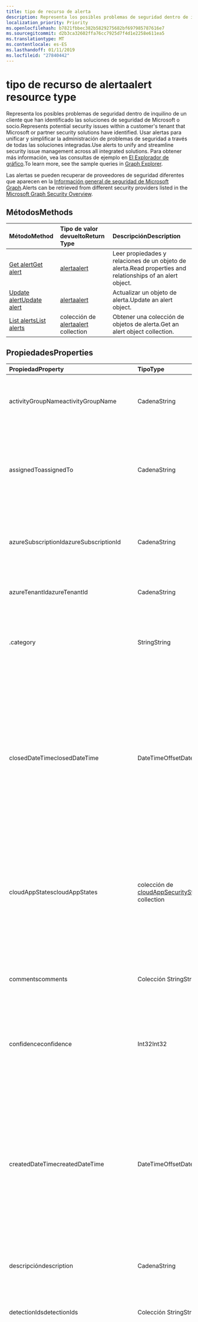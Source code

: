 ```yaml
---
title: tipo de recurso de alerta
description: Representa los posibles problemas de seguridad dentro de inquilino de un cliente que han identificado las soluciones de seguridad de Microsoft o socio. Usar alertas para unificar y simplificar la administración de problemas de seguridad a través de todas las soluciones integradas. Para obtener más información, vea las consultas de ejemplo en el Explorador de gráfico.
localization_priority: Priority
ms.openlocfilehash: b7821fbbec382b5829275682bf697985787616e7
ms.sourcegitcommit: d2b3ca32602ffa76cc7925d7f4d1e2258e611ea5
ms.translationtype: MT
ms.contentlocale: es-ES
ms.lasthandoff: 01/11/2019
ms.locfileid: "27840442"
---
```

# <a name="alert-resource-type"></a><span data-ttu-id="ee09c-105">tipo de recurso de alerta</span><span class="sxs-lookup"><span data-stu-id="ee09c-105">alert resource type</span></span>

<span data-ttu-id="ee09c-106">Representa los posibles problemas de seguridad dentro de inquilino de un cliente que han identificado las soluciones de seguridad de Microsoft o socio.</span><span class="sxs-lookup"><span data-stu-id="ee09c-106">Represents potential security issues within a customer's tenant that Microsoft or partner security solutions have identified.</span></span> <span data-ttu-id="ee09c-107">Usar alertas para unificar y simplificar la administración de problemas de seguridad a través de todas las soluciones integradas.</span><span class="sxs-lookup"><span data-stu-id="ee09c-107">Use alerts to unify and streamline security issue management across all integrated solutions.</span></span> <span data-ttu-id="ee09c-108">Para obtener más información, vea las consultas de ejemplo en [El Explorador de gráfico](https://developer.microsoft.com/graph/graph-explorer).</span><span class="sxs-lookup"><span data-stu-id="ee09c-108">To learn more, see the sample queries in [Graph Explorer](https://developer.microsoft.com/graph/graph-explorer).</span></span>

<span data-ttu-id="ee09c-109">Las alertas se pueden recuperar de proveedores de seguridad diferentes que aparecen en la [Información general de seguridad de Microsoft Graph](security-api-overview.md).</span><span class="sxs-lookup"><span data-stu-id="ee09c-109">Alerts can be retrieved from different security providers listed in the [Microsoft Graph Security Overview](security-api-overview.md).</span></span>

## <a name="methods"></a><span data-ttu-id="ee09c-110">Métodos</span><span class="sxs-lookup"><span data-stu-id="ee09c-110">Methods</span></span>

| <span data-ttu-id="ee09c-111">Método</span><span class="sxs-lookup"><span data-stu-id="ee09c-111">Method</span></span>   | <span data-ttu-id="ee09c-112">Tipo de valor devuelto</span><span class="sxs-lookup"><span data-stu-id="ee09c-112">Return Type</span></span>|<span data-ttu-id="ee09c-113">Descripción</span><span class="sxs-lookup"><span data-stu-id="ee09c-113">Description</span></span>|
|:---------------|:--------|:----------|
|[<span data-ttu-id="ee09c-114">Get alert</span><span class="sxs-lookup"><span data-stu-id="ee09c-114">Get alert</span></span>](../api/alert-get.md) | [<span data-ttu-id="ee09c-115">alerta</span><span class="sxs-lookup"><span data-stu-id="ee09c-115">alert</span></span>](alert.md) |<span data-ttu-id="ee09c-116">Leer propiedades y relaciones de un objeto de alerta.</span><span class="sxs-lookup"><span data-stu-id="ee09c-116">Read properties and relationships of an alert object.</span></span>|
|[<span data-ttu-id="ee09c-117">Update alert</span><span class="sxs-lookup"><span data-stu-id="ee09c-117">Update alert</span></span>](../api/alert-update.md) | [<span data-ttu-id="ee09c-118">alerta</span><span class="sxs-lookup"><span data-stu-id="ee09c-118">alert</span></span>](alert.md) |<span data-ttu-id="ee09c-119">Actualizar un objeto de alerta.</span><span class="sxs-lookup"><span data-stu-id="ee09c-119">Update an alert object.</span></span> |
|[<span data-ttu-id="ee09c-120">List alerts</span><span class="sxs-lookup"><span data-stu-id="ee09c-120">List alerts</span></span>](../api/alert-list.md) | <span data-ttu-id="ee09c-121">colección de [alerta](alert.md)</span><span class="sxs-lookup"><span data-stu-id="ee09c-121">[alert](alert.md) collection</span></span> |<span data-ttu-id="ee09c-122">Obtener una colección de objetos de alerta.</span><span class="sxs-lookup"><span data-stu-id="ee09c-122">Get an alert object collection.</span></span>|

## <a name="properties"></a><span data-ttu-id="ee09c-123">Propiedades</span><span class="sxs-lookup"><span data-stu-id="ee09c-123">Properties</span></span>

| <span data-ttu-id="ee09c-124">Propiedad</span><span class="sxs-lookup"><span data-stu-id="ee09c-124">Property</span></span>   | <span data-ttu-id="ee09c-125">Tipo</span><span class="sxs-lookup"><span data-stu-id="ee09c-125">Type</span></span>|<span data-ttu-id="ee09c-126">Description</span><span class="sxs-lookup"><span data-stu-id="ee09c-126">Description</span></span>|
|:---------------|:--------|:----------|
|<span data-ttu-id="ee09c-127">activityGroupName</span><span class="sxs-lookup"><span data-stu-id="ee09c-127">activityGroupName</span></span>|<span data-ttu-id="ee09c-128">Cadena</span><span class="sxs-lookup"><span data-stu-id="ee09c-128">String</span></span>|<span data-ttu-id="ee09c-129">Nombre o el alias del grupo de actividades (atacante) se expresarán esta alerta.</span><span class="sxs-lookup"><span data-stu-id="ee09c-129">Name or alias of the activity group (attacker) this alert is attributed to.</span></span>|
|<span data-ttu-id="ee09c-130">assignedTo</span><span class="sxs-lookup"><span data-stu-id="ee09c-130">assignedTo</span></span>|<span data-ttu-id="ee09c-131">Cadena</span><span class="sxs-lookup"><span data-stu-id="ee09c-131">String</span></span>|<span data-ttu-id="ee09c-132">Nombre del analista de la alerta se asigna a para la evaluación de errores, investigación o corrección (admite [Actualizar](../api/alert-update.md)).</span><span class="sxs-lookup"><span data-stu-id="ee09c-132">Name of the analyst the alert is assigned to for triage, investigation, or remediation (supports [update](../api/alert-update.md)).</span></span>|
|<span data-ttu-id="ee09c-133">azureSubscriptionId</span><span class="sxs-lookup"><span data-stu-id="ee09c-133">azureSubscriptionId</span></span>|<span data-ttu-id="ee09c-134">Cadena</span><span class="sxs-lookup"><span data-stu-id="ee09c-134">String</span></span>|<span data-ttu-id="ee09c-135">Identificador de suscripción de Azure, presente si esta alerta está relacionada con un recurso de Azure.</span><span class="sxs-lookup"><span data-stu-id="ee09c-135">Azure subscription ID, present if this alert is related to an Azure resource.</span></span>|
|<span data-ttu-id="ee09c-136">azureTenantId</span><span class="sxs-lookup"><span data-stu-id="ee09c-136">azureTenantId</span></span> |<span data-ttu-id="ee09c-137">Cadena</span><span class="sxs-lookup"><span data-stu-id="ee09c-137">String</span></span>|<span data-ttu-id="ee09c-138">Identificador del inquilino. Azure Active Directory</span><span class="sxs-lookup"><span data-stu-id="ee09c-138">Azure Active Directory tenant ID.</span></span> <span data-ttu-id="ee09c-139">Necesario.</span><span class="sxs-lookup"><span data-stu-id="ee09c-139">Required.</span></span>|
|<span data-ttu-id="ee09c-140">.</span><span class="sxs-lookup"><span data-stu-id="ee09c-140">category</span></span>|<span data-ttu-id="ee09c-141">String</span><span class="sxs-lookup"><span data-stu-id="ee09c-141">String</span></span>|<span data-ttu-id="ee09c-142">Categoría de la alerta (por ejemplo, credentialTheft, ransomware, etcetera).</span><span class="sxs-lookup"><span data-stu-id="ee09c-142">Category of the alert (for example, credentialTheft, ransomware, etc.).</span></span>|
|<span data-ttu-id="ee09c-143">closedDateTime</span><span class="sxs-lookup"><span data-stu-id="ee09c-143">closedDateTime</span></span>|<span data-ttu-id="ee09c-144">DateTimeOffset</span><span class="sxs-lookup"><span data-stu-id="ee09c-144">DateTimeOffset</span></span>|<span data-ttu-id="ee09c-145">Hora a la que se ha cerrado la alerta.</span><span class="sxs-lookup"><span data-stu-id="ee09c-145">Time at which the alert was closed.</span></span> <span data-ttu-id="ee09c-146">El tipo de marca de tiempo representa la información de fecha y hora con el formato ISO 8601 y está siempre en hora UTC.</span><span class="sxs-lookup"><span data-stu-id="ee09c-146">The Timestamp type represents date and time information using ISO 8601 format and is always in UTC time.</span></span> <span data-ttu-id="ee09c-147">Por ejemplo, medianoche UTC del 1 de enero de 2014 tendrá este aspecto: `'2014-01-01T00:00:00Z'` (admite [Actualizar](../api/alert-update.md)).</span><span class="sxs-lookup"><span data-stu-id="ee09c-147">For example, midnight UTC on Jan 1, 2014 would look like this: `'2014-01-01T00:00:00Z'` (supports [update](../api/alert-update.md)).</span></span>|
|<span data-ttu-id="ee09c-148">cloudAppStates</span><span class="sxs-lookup"><span data-stu-id="ee09c-148">cloudAppStates</span></span>|<span data-ttu-id="ee09c-149">colección de [cloudAppSecurityState](cloudappsecuritystate.md)</span><span class="sxs-lookup"><span data-stu-id="ee09c-149">[cloudAppSecurityState](cloudappsecuritystate.md) collection</span></span>|<span data-ttu-id="ee09c-150">Información con seguimiento de estado relacionadas con la seguridad generada por el proveedor acerca de la aplicación en la nube/s relacionados con esta alerta.</span><span class="sxs-lookup"><span data-stu-id="ee09c-150">Security-related stateful information generated by the provider about the cloud application/s related to this alert.</span></span>|
|<span data-ttu-id="ee09c-151">comments</span><span class="sxs-lookup"><span data-stu-id="ee09c-151">comments</span></span>|<span data-ttu-id="ee09c-152">Colección String</span><span class="sxs-lookup"><span data-stu-id="ee09c-152">String collection</span></span>|<span data-ttu-id="ee09c-153">Comentarios proporcionado por el cliente de alerta (para la administración de alertas del cliente) (admite [Actualizar](../api/alert-update.md)).</span><span class="sxs-lookup"><span data-stu-id="ee09c-153">Customer-provided comments on alert (for customer alert management) (supports [update](../api/alert-update.md)).</span></span>|
|<span data-ttu-id="ee09c-154">confidence</span><span class="sxs-lookup"><span data-stu-id="ee09c-154">confidence</span></span>|<span data-ttu-id="ee09c-155">Int32</span><span class="sxs-lookup"><span data-stu-id="ee09c-155">Int32</span></span>|<span data-ttu-id="ee09c-156">Confianza de la lógica de detección (el porcentaje entre 1 y 100).</span><span class="sxs-lookup"><span data-stu-id="ee09c-156">Confidence of the detection logic (percentage between 1-100).</span></span>|
|<span data-ttu-id="ee09c-157">createdDateTime</span><span class="sxs-lookup"><span data-stu-id="ee09c-157">createdDateTime</span></span> |<span data-ttu-id="ee09c-158">DateTimeOffset</span><span class="sxs-lookup"><span data-stu-id="ee09c-158">DateTimeOffset</span></span>|<span data-ttu-id="ee09c-159">Hora en que se creó la alerta por el proveedor de alerta.</span><span class="sxs-lookup"><span data-stu-id="ee09c-159">Time at which the alert was created by the alert provider.</span></span> <span data-ttu-id="ee09c-160">El tipo de marca de tiempo representa la información de fecha y hora con el formato ISO 8601 y está siempre en hora UTC.</span><span class="sxs-lookup"><span data-stu-id="ee09c-160">The Timestamp type represents date and time information using ISO 8601 format and is always in UTC time.</span></span> <span data-ttu-id="ee09c-161">Por ejemplo, medianoche en la zona horaria UTC del 1 de enero de 2014 sería así: `'2014-01-01T00:00:00Z'`.</span><span class="sxs-lookup"><span data-stu-id="ee09c-161">For example, midnight UTC on Jan 1, 2014 would look like this: `'2014-01-01T00:00:00Z'`.</span></span> <span data-ttu-id="ee09c-162">Necesario.</span><span class="sxs-lookup"><span data-stu-id="ee09c-162">Required.</span></span>|
|<span data-ttu-id="ee09c-163">descripción</span><span class="sxs-lookup"><span data-stu-id="ee09c-163">description</span></span>|<span data-ttu-id="ee09c-164">Cadena</span><span class="sxs-lookup"><span data-stu-id="ee09c-164">String</span></span>|<span data-ttu-id="ee09c-165">Descripción de la alerta.</span><span class="sxs-lookup"><span data-stu-id="ee09c-165">Alert description.</span></span>|
|<span data-ttu-id="ee09c-166">detectionIds</span><span class="sxs-lookup"><span data-stu-id="ee09c-166">detectionIds</span></span>|<span data-ttu-id="ee09c-167">Colección String</span><span class="sxs-lookup"><span data-stu-id="ee09c-167">String collection</span></span>|<span data-ttu-id="ee09c-168">Conjunto de alertas relacionadas con esta entidad alerta (cada alerta se inserta en el SIEM como un registro independiente).</span><span class="sxs-lookup"><span data-stu-id="ee09c-168">Set of alerts related to this alert entity (each alert is pushed to the SIEM as a separate record).</span></span>|
|<span data-ttu-id="ee09c-169">eventDateTime</span><span class="sxs-lookup"><span data-stu-id="ee09c-169">eventDateTime</span></span> |<span data-ttu-id="ee09c-170">DateTimeOffset</span><span class="sxs-lookup"><span data-stu-id="ee09c-170">DateTimeOffset</span></span>|<span data-ttu-id="ee09c-171">Hora a la que se produjo el evento o eventos que sirven como desencadenador que se va a generar la alerta.</span><span class="sxs-lookup"><span data-stu-id="ee09c-171">Time at which the event(s) that served as the trigger(s) to generate the alert occurred.</span></span> <span data-ttu-id="ee09c-172">El tipo de marca de tiempo representa la información de fecha y hora con el formato ISO 8601 y está siempre en hora UTC.</span><span class="sxs-lookup"><span data-stu-id="ee09c-172">The Timestamp type represents date and time information using ISO 8601 format and is always in UTC time.</span></span> <span data-ttu-id="ee09c-173">Por ejemplo, medianoche en la zona horaria UTC del 1 de enero de 2014 sería así: `'2014-01-01T00:00:00Z'`.</span><span class="sxs-lookup"><span data-stu-id="ee09c-173">For example, midnight UTC on Jan 1, 2014 would look like this: `'2014-01-01T00:00:00Z'`.</span></span> <span data-ttu-id="ee09c-174">Necesario.</span><span class="sxs-lookup"><span data-stu-id="ee09c-174">Required.</span></span>|
|<span data-ttu-id="ee09c-175">comentarios</span><span class="sxs-lookup"><span data-stu-id="ee09c-175">feedback</span></span>|<span data-ttu-id="ee09c-176">alertFeedback</span><span class="sxs-lookup"><span data-stu-id="ee09c-176">alertFeedback</span></span>|<span data-ttu-id="ee09c-177">Comentarios de analistas de la alerta.</span><span class="sxs-lookup"><span data-stu-id="ee09c-177">Analyst feedback on the alert.</span></span> <span data-ttu-id="ee09c-178">Los valores posibles son: `unknown`, `truePositive`, `falsePositive` y `benignPositive`.</span><span class="sxs-lookup"><span data-stu-id="ee09c-178">Possible values are: `unknown`, `truePositive`, `falsePositive`, `benignPositive`.</span></span> <span data-ttu-id="ee09c-179">(admite la [actualización](../api/alert-update.md))</span><span class="sxs-lookup"><span data-stu-id="ee09c-179">(supports [update](../api/alert-update.md))</span></span>|
|<span data-ttu-id="ee09c-180">fileStates</span><span class="sxs-lookup"><span data-stu-id="ee09c-180">fileStates</span></span>|<span data-ttu-id="ee09c-181">colección de [fileSecurityState](filesecuritystate.md)</span><span class="sxs-lookup"><span data-stu-id="ee09c-181">[fileSecurityState](filesecuritystate.md) collection</span></span>|<span data-ttu-id="ee09c-182">Información con seguimiento de estado relacionadas con la seguridad generada por el proveedor acerca de los archivos relacionados con esta alerta.</span><span class="sxs-lookup"><span data-stu-id="ee09c-182">Security-related stateful information generated by the provider about the file(s) related to this alert.</span></span>|
|<span data-ttu-id="ee09c-183">hostStates</span><span class="sxs-lookup"><span data-stu-id="ee09c-183">hostStates</span></span>|<span data-ttu-id="ee09c-184">colección de [hostSecurityState](hostsecuritystate.md)</span><span class="sxs-lookup"><span data-stu-id="ee09c-184">[hostSecurityState](hostsecuritystate.md) collection</span></span>|<span data-ttu-id="ee09c-185">Información con seguimiento de estado relacionadas con la seguridad generada por el proveedor acerca de los hosts relacionados con esta alerta.</span><span class="sxs-lookup"><span data-stu-id="ee09c-185">Security-related stateful information generated by the provider about the host(s) related to this alert.</span></span>|
|<span data-ttu-id="ee09c-186">id</span><span class="sxs-lookup"><span data-stu-id="ee09c-186">id</span></span> |<span data-ttu-id="ee09c-187">Cadena</span><span class="sxs-lookup"><span data-stu-id="ee09c-187">String</span></span>|<span data-ttu-id="ee09c-188">Identificador GUID/único generado por el proveedor.</span><span class="sxs-lookup"><span data-stu-id="ee09c-188">Provider-generated GUID/unique identifier.</span></span> <span data-ttu-id="ee09c-189">Solo lectura.</span><span class="sxs-lookup"><span data-stu-id="ee09c-189">Read-only.</span></span> <span data-ttu-id="ee09c-190">Necesario.</span><span class="sxs-lookup"><span data-stu-id="ee09c-190">Required.</span></span>|
|<span data-ttu-id="ee09c-191">lastModifiedDateTime</span><span class="sxs-lookup"><span data-stu-id="ee09c-191">lastModifiedDateTime</span></span>|<span data-ttu-id="ee09c-192">DateTimeOffset</span><span class="sxs-lookup"><span data-stu-id="ee09c-192">DateTimeOffset</span></span>|<span data-ttu-id="ee09c-193">Hora a la que se modificó por última vez la entidad de alerta.</span><span class="sxs-lookup"><span data-stu-id="ee09c-193">Time at which the alert entity was last modified.</span></span> <span data-ttu-id="ee09c-194">El tipo de marca de tiempo representa la información de fecha y hora con el formato ISO 8601 y está siempre en hora UTC.</span><span class="sxs-lookup"><span data-stu-id="ee09c-194">The Timestamp type represents date and time information using ISO 8601 format and is always in UTC time.</span></span> <span data-ttu-id="ee09c-195">Por ejemplo, medianoche en la zona horaria UTC del 1 de enero de 2014 sería así: `'2014-01-01T00:00:00Z'`.</span><span class="sxs-lookup"><span data-stu-id="ee09c-195">For example, midnight UTC on Jan 1, 2014 would look like this: `'2014-01-01T00:00:00Z'`.</span></span>|
|<span data-ttu-id="ee09c-196">malwareStates</span><span class="sxs-lookup"><span data-stu-id="ee09c-196">malwareStates</span></span>|<span data-ttu-id="ee09c-197">colección de [malwareState](malwarestate.md)</span><span class="sxs-lookup"><span data-stu-id="ee09c-197">[malwareState](malwarestate.md) collection</span></span>|<span data-ttu-id="ee09c-198">Inteligencia de amenaza perteneciente a malware relacionados con esta alerta.</span><span class="sxs-lookup"><span data-stu-id="ee09c-198">Threat Intelligence pertaining to malware related to this alert.</span></span>|
|<span data-ttu-id="ee09c-199">networkConnections</span><span class="sxs-lookup"><span data-stu-id="ee09c-199">networkConnections</span></span>|<span data-ttu-id="ee09c-200">colección [networkConnection](networkconnection.md)</span><span class="sxs-lookup"><span data-stu-id="ee09c-200">[networkConnection](networkconnection.md) collection</span></span>|<span data-ttu-id="ee09c-201">Información con seguimiento de estado relacionadas con la seguridad generada por el proveedor acerca de las conexiones de red relacionadas con esta alerta.</span><span class="sxs-lookup"><span data-stu-id="ee09c-201">Security-related stateful information generated by the provider about the network connection(s) related to this alert.</span></span>|
|<span data-ttu-id="ee09c-202">procesos</span><span class="sxs-lookup"><span data-stu-id="ee09c-202">processes</span></span>|<span data-ttu-id="ee09c-203">colección de [proceso](process.md)</span><span class="sxs-lookup"><span data-stu-id="ee09c-203">[process](process.md) collection</span></span>|<span data-ttu-id="ee09c-204">Información con seguimiento de estado relacionadas con la seguridad generada por el proveedor sobre el proceso o los procesos relacionados con esta alerta.</span><span class="sxs-lookup"><span data-stu-id="ee09c-204">Security-related stateful information generated by the provider about the process or processes related to this alert.</span></span>|
|<span data-ttu-id="ee09c-205">recommendedActions</span><span class="sxs-lookup"><span data-stu-id="ee09c-205">recommendedActions</span></span>|<span data-ttu-id="ee09c-206">Colección String</span><span class="sxs-lookup"><span data-stu-id="ee09c-206">String collection</span></span>|<span data-ttu-id="ee09c-207">Proveedor/proveedor recomienda acciones que desea realizar como resultado de la alerta (por ejemplo, aislar máquina, enforce2FA, host de crear una nueva imagen).</span><span class="sxs-lookup"><span data-stu-id="ee09c-207">Vendor/provider recommended action(s) to take as a result of the alert (for example, isolate machine, enforce2FA, reimage host).</span></span>|
|<span data-ttu-id="ee09c-208">registryKeyStates</span><span class="sxs-lookup"><span data-stu-id="ee09c-208">registryKeyStates</span></span>|<span data-ttu-id="ee09c-209">colección de [registryKeyState](registrykeystate.md)</span><span class="sxs-lookup"><span data-stu-id="ee09c-209">[registryKeyState](registrykeystate.md) collection</span></span>|<span data-ttu-id="ee09c-210">Generados por el proveedor acerca de las claves del registro de información con estado relacionadas con la seguridad relacionados con esta alerta.</span><span class="sxs-lookup"><span data-stu-id="ee09c-210">Security-related stateful information generated by the provider about the registry keys related to this alert.</span></span>|
|<span data-ttu-id="ee09c-211">gravedad</span><span class="sxs-lookup"><span data-stu-id="ee09c-211">severity</span></span> |<span data-ttu-id="ee09c-212">alertSeverity</span><span class="sxs-lookup"><span data-stu-id="ee09c-212">alertSeverity</span></span>|<span data-ttu-id="ee09c-213">Gravedad de alerta - establecida por el proveedor o proveedor.</span><span class="sxs-lookup"><span data-stu-id="ee09c-213">Alert severity - set by vendor/provider.</span></span> <span data-ttu-id="ee09c-214">Los valores posibles son: `unknown`, `informational`, `low`, `medium` y `high`.</span><span class="sxs-lookup"><span data-stu-id="ee09c-214">Possible values are: `unknown`, `informational`, `low`, `medium`, `high`.</span></span> <span data-ttu-id="ee09c-215">Necesario.</span><span class="sxs-lookup"><span data-stu-id="ee09c-215">Required.</span></span>|
|<span data-ttu-id="ee09c-216">sourceMaterials</span><span class="sxs-lookup"><span data-stu-id="ee09c-216">sourceMaterials</span></span>|<span data-ttu-id="ee09c-217">Colección String</span><span class="sxs-lookup"><span data-stu-id="ee09c-217">String collection</span></span>|<span data-ttu-id="ee09c-218">Hipervínculos (URI) para el material de origen relacionados con la alerta, por ejemplo, interfaz de usuario del proveedor para las alertas o búsqueda de registro, etcetera.</span><span class="sxs-lookup"><span data-stu-id="ee09c-218">Hyperlinks (URIs) to the source material related to the alert, for example, provider's user interface for alerts or log search, etc.</span></span>|
|<span data-ttu-id="ee09c-219">status</span><span class="sxs-lookup"><span data-stu-id="ee09c-219">status</span></span> |<span data-ttu-id="ee09c-220">alertStatus</span><span class="sxs-lookup"><span data-stu-id="ee09c-220">alertStatus</span></span>|<span data-ttu-id="ee09c-221">Estado de alerta del ciclo de vida (escenario).</span><span class="sxs-lookup"><span data-stu-id="ee09c-221">Alert lifecycle status (stage).</span></span> <span data-ttu-id="ee09c-222">Los valores posibles son: `unknown`, `newAlert`, `inProgress` y `resolved`.</span><span class="sxs-lookup"><span data-stu-id="ee09c-222">Possible values are: `unknown`, `newAlert`, `inProgress`, `resolved`.</span></span> <span data-ttu-id="ee09c-223">(admite [Actualizar](../api/alert-update.md)).</span><span class="sxs-lookup"><span data-stu-id="ee09c-223">(supports [update](../api/alert-update.md)).</span></span> <span data-ttu-id="ee09c-224">Necesario.</span><span class="sxs-lookup"><span data-stu-id="ee09c-224">Required.</span></span>|
|<span data-ttu-id="ee09c-225">de cierre</span><span class="sxs-lookup"><span data-stu-id="ee09c-225">tags</span></span>|<span data-ttu-id="ee09c-226">Colección String</span><span class="sxs-lookup"><span data-stu-id="ee09c-226">String collection</span></span>|<span data-ttu-id="ee09c-227">Etiquetas definidos por el usuario que se pueden aplicar a una alerta y pueden servir como condiciones de filtro (por ejemplo "HVA", "Han visto", etcetera.) (admite [Actualizar](../api/alert-update.md)).</span><span class="sxs-lookup"><span data-stu-id="ee09c-227">User-definable labels that can be applied to an alert and can serve as filter conditions (for example "HVA", "SAW", etc.) (supports [update](../api/alert-update.md)).</span></span>|
|<span data-ttu-id="ee09c-228">title</span><span class="sxs-lookup"><span data-stu-id="ee09c-228">title</span></span> |<span data-ttu-id="ee09c-229">Cadena</span><span class="sxs-lookup"><span data-stu-id="ee09c-229">String</span></span>|<span data-ttu-id="ee09c-230">Título de la alerta.</span><span class="sxs-lookup"><span data-stu-id="ee09c-230">Alert title.</span></span> <span data-ttu-id="ee09c-231">Necesario.</span><span class="sxs-lookup"><span data-stu-id="ee09c-231">Required.</span></span>|
|<span data-ttu-id="ee09c-232">desencadenadores</span><span class="sxs-lookup"><span data-stu-id="ee09c-232">triggers</span></span>|<span data-ttu-id="ee09c-233">colección de [alertTrigger](alerttrigger.md)</span><span class="sxs-lookup"><span data-stu-id="ee09c-233">[alertTrigger](alerttrigger.md) collection</span></span>|<span data-ttu-id="ee09c-234">Información relacionada con la seguridad acerca de las propiedades específicas que desencadenan la alerta (propiedades que aparecen en la alerta).</span><span class="sxs-lookup"><span data-stu-id="ee09c-234">Security-related information about the specific properties that triggered the alert (properties appearing in the alert).</span></span> <span data-ttu-id="ee09c-235">Alertas pueden contener información acerca de varios usuarios, hosts, archivos, las direcciones ip.</span><span class="sxs-lookup"><span data-stu-id="ee09c-235">Alerts might contain information about multiple users, hosts, files, ip addresses.</span></span> <span data-ttu-id="ee09c-236">Este campo indica qué propiedades desencadenan la generación de alertas.</span><span class="sxs-lookup"><span data-stu-id="ee09c-236">This field indicates which properties triggered the alert generation.</span></span>|
|<span data-ttu-id="ee09c-237">userStates</span><span class="sxs-lookup"><span data-stu-id="ee09c-237">userStates</span></span>|<span data-ttu-id="ee09c-238">colección de [userSecurityState](usersecuritystate.md)</span><span class="sxs-lookup"><span data-stu-id="ee09c-238">[userSecurityState](usersecuritystate.md) collection</span></span>|<span data-ttu-id="ee09c-239">Información de estado relacionada con la seguridad generado por el proveedor acerca de las cuentas de usuario relacionados con esta alerta.</span><span class="sxs-lookup"><span data-stu-id="ee09c-239">Security-related stateful information generated by the provider about the user accounts related to this alert.</span></span>|
|<span data-ttu-id="ee09c-240">vendorInformation</span><span class="sxs-lookup"><span data-stu-id="ee09c-240">vendorInformation</span></span> |[<span data-ttu-id="ee09c-241">securityVendorInformation</span><span class="sxs-lookup"><span data-stu-id="ee09c-241">securityVendorInformation</span></span>](securityvendorinformation.md)|<span data-ttu-id="ee09c-242">Tipo complejo que contiene detalles sobre el proveedor del producto o servicio de seguridad, el proveedor y la subprovider (por ejemplo, proveedor = Microsoft; proveedor = Windows Defender ATP; subProvider = AppLocker).</span><span class="sxs-lookup"><span data-stu-id="ee09c-242">Complex type containing details about the security product/service vendor, provider, and subprovider (for example, vendor=Microsoft; provider=Windows Defender ATP; subProvider=AppLocker).</span></span> <span data-ttu-id="ee09c-243">Necesario.</span><span class="sxs-lookup"><span data-stu-id="ee09c-243">Required.</span></span>|
|<span data-ttu-id="ee09c-244">vulnerabilityStates</span><span class="sxs-lookup"><span data-stu-id="ee09c-244">vulnerabilityStates</span></span>|<span data-ttu-id="ee09c-245">colección de [vulnerabilityState](vulnerabilitystate.md)</span><span class="sxs-lookup"><span data-stu-id="ee09c-245">[vulnerabilityState](vulnerabilitystate.md) collection</span></span>|<span data-ttu-id="ee09c-246">Inteligencia de amenaza perteneciente a uno o más de las vulnerabilidades relacionadas con esta alerta.</span><span class="sxs-lookup"><span data-stu-id="ee09c-246">Threat intelligence pertaining to one or more vulnerabilities related to this alert.</span></span>|

## <a name="relationships"></a><span data-ttu-id="ee09c-247">Relaciones</span><span class="sxs-lookup"><span data-stu-id="ee09c-247">Relationships</span></span>

<span data-ttu-id="ee09c-248">Ninguna.</span><span class="sxs-lookup"><span data-stu-id="ee09c-248">None.</span></span>

## <a name="json-representation"></a><span data-ttu-id="ee09c-249">Representación JSON</span><span class="sxs-lookup"><span data-stu-id="ee09c-249">JSON representation</span></span>

<span data-ttu-id="ee09c-250">La siguiente es una representación JSON del recurso</span><span class="sxs-lookup"><span data-stu-id="ee09c-250">The following is a JSON representation of the resource.</span></span>

<!-- {
  "blockType": "resource",
  "optionalProperties": [

  ],
  "@odata.type": "microsoft.graph.alert"
}-->

```json
{
  "activityGroupName": "String",
  "assignedTo": "String",
  "azureSubscriptionId": "String",
  "azureTenantId": "String",
  "category": "String",
  "closedDateTime": "String (timestamp)",
  "cloudAppStates": [{"@odata.type": "microsoft.graph.cloudAppSecurityState"}],
  "comments": ["String"],
  "confidence": 1024,
  "createdDateTime": "String (timestamp)",
  "description": "String",
  "detectionIds": ["String"],
  "eventDateTime": "String (timestamp)",
  "feedback": "@odata.type: microsoft.graph.alertFeedback",
  "fileStates": [{"@odata.type": "microsoft.graph.fileSecurityState"}],
  "hostStates": [{"@odata.type": "microsoft.graph.hostSecurityState"}],
  "id": "String (identifier)",
  "lastModifiedDateTime": "String (timestamp)",
  "malwareStates": [{"@odata.type": "microsoft.graph.malwareState"}],
  "networkConnections": [{"@odata.type": "microsoft.graph.networkConnection"}],
  "processes": [{"@odata.type": "microsoft.graph.process"}],
  "recommendedActions": ["String"],
  "registryKeyStates": [{"@odata.type": "microsoft.graph.registryKeyState"}],
  "severity": "@odata.type: microsoft.graph.alertSeverity",
  "sourceMaterials": ["String"],
  "status": "@odata.type: microsoft.graph.alertStatus",
  "tags": ["String"],
  "title": "String",
  "triggers": [{"@odata.type": "microsoft.graph.alertTrigger"}],
  "userStates": [{"@odata.type": "microsoft.graph.userSecurityState"}],
  "vendorInformation": {"@odata.type": "microsoft.graph.securityVendorInformation"},
  "vulnerabilityStates": [{"@odata.type": "microsoft.graph.vulnerabilityState"}]
}

```

<!-- uuid: 8fcb5dbc-d5aa-4681-8e31-b001d5168d79
2015-10-25 14:57:30 UTC -->
<!-- {
  "type": "#page.annotation",
  "description": "alert resource",
  "keywords": "",
  "section": "documentation",
  "tocPath": ""
}-->
